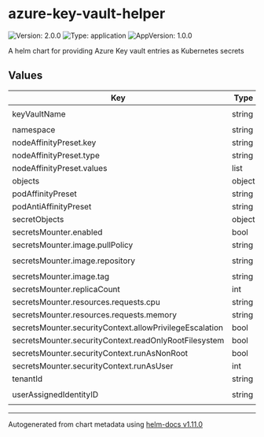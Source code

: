 # azure-key-vault-helper

![Version: 2.0.0](https://img.shields.io/badge/Version-2.0.0-informational?style=flat-square) ![Type: application](https://img.shields.io/badge/Type-application-informational?style=flat-square) ![AppVersion: 1.0.0](https://img.shields.io/badge/AppVersion-1.0.0-informational?style=flat-square)

A helm chart for providing Azure Key vault entries as Kubernetes secrets

## Values

| Key | Type | Default | Description |
|-----|------|---------|-------------|
| keyVaultName | string | `"my-keyvault-name"` |  |
| namespace | string | `"default"` |  |
| nodeAffinityPreset.key | string | `""` |  |
| nodeAffinityPreset.type | string | `""` |  |
| nodeAffinityPreset.values | list | `[]` |  |
| objects | object | `{}` |  |
| podAffinityPreset | string | `""` |  |
| podAntiAffinityPreset | string | `"soft"` |  |
| secretObjects | object | `{}` |  |
| secretsMounter.enabled | bool | `true` |  |
| secretsMounter.image.pullPolicy | string | `"IfNotPresent"` |  |
| secretsMounter.image.repository | string | `"kvalitetsit/go-loop"` |  |
| secretsMounter.image.tag | string | `"1.0.0"` |  |
| secretsMounter.replicaCount | int | `2` |  |
| secretsMounter.resources.requests.cpu | string | `"10m"` |  |
| secretsMounter.resources.requests.memory | string | `"3Mi"` |  |
| secretsMounter.securityContext.allowPrivilegeEscalation | bool | `false` |  |
| secretsMounter.securityContext.readOnlyRootFilesystem | bool | `true` |  |
| secretsMounter.securityContext.runAsNonRoot | bool | `true` |  |
| secretsMounter.securityContext.runAsUser | int | `1000` |  |
| tenantId | string | `"tenant-id"` |  |
| userAssignedIdentityID | string | `"user-assigned-identity-id"` |  |

----------------------------------------------
Autogenerated from chart metadata using [helm-docs v1.11.0](https://github.com/norwoodj/helm-docs/releases/v1.11.0)
